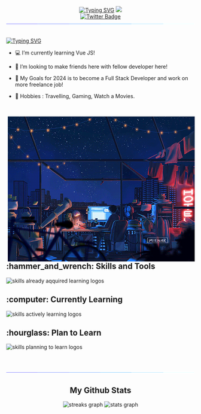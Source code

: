 <div id="header" align="center">
<a href="https://git.io/typing-svg"><img src="https://readme-typing-svg.demolab.com?font=Poppins&size=40&duration=2800&pause=2000&color=FAFAFA&center=true&vCenter=true&width=1080&height=100&lines=Hello%2C+Welcome+to+my+Github+Profile!" alt="Typing SVG" /></a>
  <img src="https://media.giphy.com/media/M9gbBd9nbDrOTu1Mqx/giphy.gif" width="100"/>
  <div id="badges">
  <a href="https://twitter.com/yogialfin23">
    <img src="https://img.shields.io/badge/Twitter-blue?style=for-the-badge&logo=twitter&logoColor=white" alt="Twitter Badge"/>
  </a>
</div>
<img  src="assets/borderseperator.gif">
</div>

</br>

<div>

<a href="https://git.io/typing-svg"><img src="https://readme-typing-svg.demolab.com?font=Poppins&size=24&duration=2800&pause=2000&color=FAFAFA&vCenter=true&width=900&lines=My+name+is+Yogie+Alfin%2C+i'm+a++Full+Stack+Developer+from+Indonesia." alt="Typing SVG" /></a>

* :computer: I’m currently learning Vue JS! <br>

* :paw_prints: I’m looking to make friends here with fellow developer here! <br>

* :dart: My Goals for 2024 is to become a Full Stack Developer and work on more freelance job! <br>

* :city_sunset: Hobbies :  Travelling, Gaming, Watch a Movies. <br>

</div>
<h2></h2><br>
  <img align="right" src="assets/nightlife.gif" alt="Lofi Nightlight scene" width="500"/>
<div>
  <h2> <strong> :hammer_and_wrench: Skills and Tools </strong></h2>
  <img src="https://skillicons.dev/icons?i=html,css,bootstrap,php,js" alt="skills already aqquired learning logos"> <br>
  <h2> <strong> :computer: Currently Learning </strong></h2>
  <img src="https://skillicons.dev/icons?i=vue" alt="skills actively learning logos"> <br>
  <h2> <strong> :hourglass: Plan to Learn </strong></h2>
  <img src="https://skillicons.dev/icons?i=tailwind,react,ts,nodejs,postgres" alt="skills planning to learn logos">
</div>

<br><br>
<img  src="assets/borderseperator.gif">

<div align="center">
  <h2> <strong> My Github Stats </strong></h2>
  <img src="https://github-readme-streak-stats.herokuapp.com?user=yogiealfin&theme=tokyonight" height="150" alt="streaks graph"  />
  <img src="https://github-readme-stats-git-masterrstaa-rickstaa.vercel.app/api?username=yogiealfin&show_icons=true&theme=tokyonight" height="150" alt="stats graph"  />
  
</div> <br>

